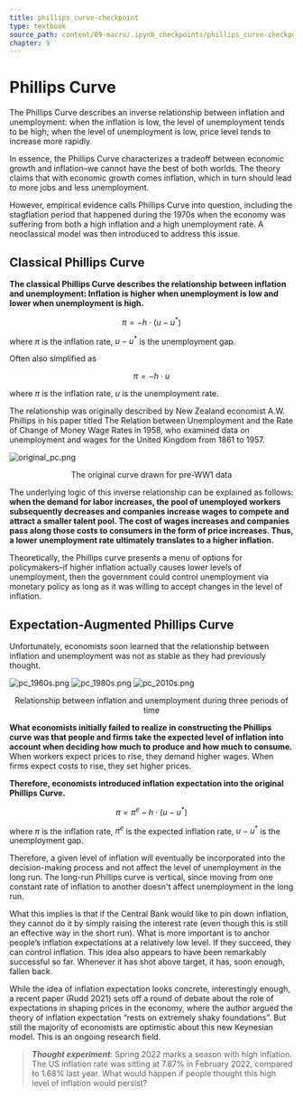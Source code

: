```yaml
---
title: phillips_curve-checkpoint
type: textbook
source_path: content/09-macro/.ipynb_checkpoints/phillips_curve-checkpoint.ipynb
chapter: 9
---
```


# Phillips Curve

The Phillips Curve describes an inverse relationship between inflation and unemployment: when the inflation is low, the level of unemployment tends to be high; when the level of unemployment is low, price level tends to increase more rapidly. 

In essence, the Phillips Curve characterizes a tradeoff between economic growth and inflation–we cannot have the best of both worlds. The theory claims that with economic growth comes inflation, which in turn should lead to more jobs and less unemployment. 

However, empirical evidence calls Phillips Curve into question, including the stagflation period that happened during the 1970s when the economy was suffering from both a high inflation and a high unemployment rate. A neoclassical model was then introduced to address this issue.

## Classical Phillips Curve

**The classical Phillips Curve describes the relationship between inflation and unemployment: Inflation is higher when unemployment is low and lower when unemployment is high.**

$$ \pi = - h \cdot ( u - u^{*} ) $$

where $\pi$ is the inflation rate, $u - u^{*}$ is the unemployment gap. 

Often also simplified as

$$ \pi = - h \cdot u $$

where $\pi$ is the inflation rate, $u$ is the unemployment rate.

The relationship was originally described by New Zealand economist A.W. Phillips in his paper titled The Relation between Unemployment and the Rate of Change of Money Wage Rates in 1958, who examined data on unemployment and wages for the United Kingdom from 1861 to 1957.

![original_pc.png](original_pc.png)
<center> The original curve drawn for pre-WW1 data </center>

The underlying logic of this inverse relationship can be explained as follows: **when the demand for labor increases, the pool of unemployed workers subsequently decreases and companies increase wages to compete and attract a smaller talent pool. The cost of wages increases and companies pass along those costs to consumers in the form of price increases. Thus, a lower unemployment rate ultimately translates to a higher inflation.** 

Theoretically, the Phillips curve presents a menu of options for policymakers–if higher inflation actually causes lower levels of unemployment, then the government could control unemployment via monetary policy as long as it was willing to accept changes in the level of inflation.

## Expectation-Augmented Phillips Curve

Unfortunately, economists soon learned that the relationship between inflation and unemployment was not as stable as they had previously thought.

![pc_1960s.png](pc_1960s.png)
![pc_1980s.png](pc_1980s.png)
![pc_2010s.png](pc_2010s.png)
<center> Relationship between inflation and unemployment during three periods of time </center>

**What economists initially failed to realize in constructing the Phillips curve was that people and firms take the expected level of inflation into account when deciding how much to produce and how much to consume.** When workers expect prices to rise, they demand higher wages. When firms expect costs to rise, they set higher prices.

**Therefore, economists introduced inflation expectation into the original Phillips Curve.**

$$ \pi = \pi^{e} - h \cdot ( u - u^{*} ) $$

where $\pi$ is the inflation rate, $\pi^{e}$ is the expected inflation rate, $u - u^{*}$ is the unemployment gap.

Therefore, a given level of inflation will eventually be incorporated into the decision-making process and not affect the level of unemployment in the long run. The long-run Phillips curve is vertical, since moving from one constant rate of inflation to another doesn't affect unemployment in the long run.

What this implies is that if the Central Bank would like to pin down inflation, they cannot do it by simply raising the interest rate (even though this is still an effective way in the short run). What is more important is to anchor people’s inflation expectations at a relatively low level. If they succeed, they can control inflation. This idea also appears to have been remarkably successful so far. Whenever it has shot above target, it has, soon enough, fallen back. 

While the idea of inflation expectation looks concrete, interestingly enough, a recent paper (Rudd 2021) sets off a round of debate about the role of expectations in shaping prices in the economy, where the author argued the theory of inflation expectation “rests on extremely shaky foundations”. But still the majority of economists are optimistic about this new Keynesian model. This is an ongoing research field.

> ***Thought experiment***: Spring 2022 marks a season with high inflation. The US inflation rate was sitting at 7.87% in February 2022, compared to 1.68% last year. What would happen if people thought this high level of inflation would persist?

```python

```
